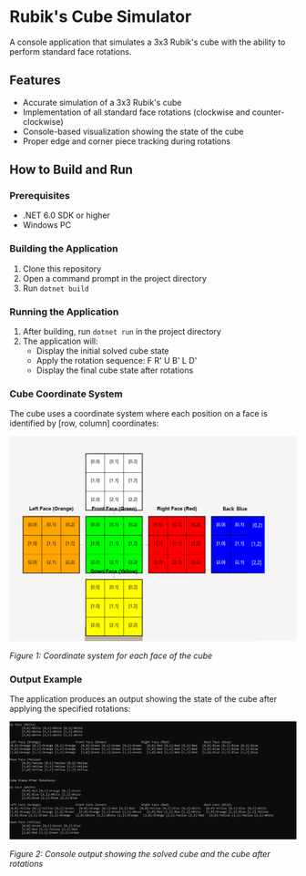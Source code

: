 # Rubik's Cube Simulator

A console application that simulates a 3x3 Rubik's cube with the ability to perform standard face rotations.



## Features

- Accurate simulation of a 3x3 Rubik's cube
- Implementation of all standard face rotations (clockwise and counter-clockwise)
- Console-based visualization showing the state of the cube
- Proper edge and corner piece tracking during rotations
  
## How to Build and Run

### Prerequisites
- .NET 6.0 SDK or higher
- Windows PC

### Building the Application
1. Clone this repository
2. Open a command prompt in the project directory
3. Run `dotnet build`

### Running the Application
1. After building, run `dotnet run` in the project directory
2. The application will:
   - Display the initial solved cube state
   - Apply the rotation sequence: F R' U B' L D'
   - Display the final cube state after rotations
  ### Cube Coordinate System

The cube uses a coordinate system where each position on a face is identified by [row, column] coordinates:

![Cube Coordinate System](cube_coordinates.png.png)

*Figure 1: Coordinate system for each face of the cube*

### Output Example

The application produces an output showing the state of the cube after applying the specified rotations:

![Cube Output](cube_output.png)

*Figure 2: Console output showing the solved cube and the cube after rotations*

